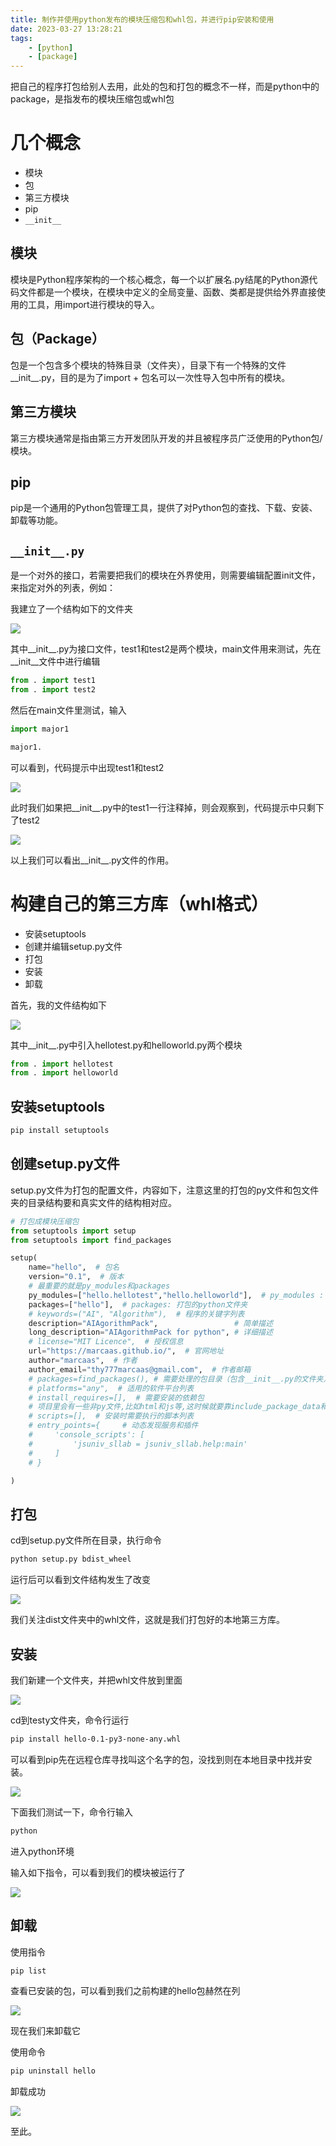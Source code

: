 ```yaml
---
title: 制作并使用python发布的模块压缩包和whl包，并进行pip安装和使用
date: 2023-03-27 13:28:21
tags:
    - [python]
    - [package]
---
```


把自己的程序打包给别人去用，此处的包和打包的概念不一样，而是python中的package，是指发布的模块压缩包或whl包

<!-- more -->

# 几个概念

* 模块
* 包
* 第三方模块
* pip
* ```__init__```

## 模块

模块是Python程序架构的一个核心概念，每一个以扩展名.py结尾的Python源代码文件都是一个模块，在模块中定义的全局变量、函数、类都是提供给外界直接使用的工具，用import进行模块的导入。

## 包（Package）

包是一个包含多个模块的特殊目录（文件夹），目录下有一个特殊的文件__init__.py，目的是为了import + 包名可以一次性导入包中所有的模块。

## 第三方模块

第三方模块通常是指由第三方开发团队开发的并且被程序员广泛使用的Python包/模块。

## pip

pip是一个通用的Python包管理工具，提供了对Python包的查找、下载、安装、卸载等功能。

## ```__init__.py```

是一个对外的接口，若需要把我们的模块在外界使用，则需要编辑配置init文件，来指定对外的列表，例如：

我建立了一个结构如下的文件夹

![](https://raw.githubusercontent.com/marcaas/hexoPicgo/master/20230327140115.png)

其中__init__.py为接口文件，test1和test2是两个模块，main文件用来测试，先在__init__文件中进行编辑

```py
from . import test1
from . import test2
```

然后在main文件里测试，输入

```py
import major1

major1.
```

可以看到，代码提示中出现test1和test2

![](https://raw.githubusercontent.com/marcaas/hexoPicgo/master/20230327140600.png)

此时我们如果把__init__.py中的test1一行注释掉，则会观察到，代码提示中只剩下了test2

![](https://raw.githubusercontent.com/marcaas/hexoPicgo/master/20230327140736.png)

以上我们可以看出__init__.py文件的作用。

# 构建自己的第三方库（whl格式）

* 安装setuptools
* 创建并编辑setup.py文件
* 打包
* 安装
* 卸载

首先，我的文件结构如下

![](https://raw.githubusercontent.com/marcaas/hexoPicgo/master/20230327161801.png)

其中__init__.py中引入hellotest.py和helloworld.py两个模块

```py
from . import hellotest
from . import helloworld
```

## 安装setuptools
```sh
pip install setuptools
```

## 创建setup.py文件

setup.py文件为打包的配置文件，内容如下，注意这里的打包的py文件和包文件夹的目录结构要和真实文件的结构相对应。

```py
# 打包成模块压缩包
from setuptools import setup
from setuptools import find_packages

setup(
    name="hello",  # 包名
    version="0.1",  # 版本
    # 最重要的就是py_modules和packages
    py_modules=["hello.hellotest","hello.helloworld"],  # py_modules : 打包的.py文件
    packages=["hello"],  # packages: 打包的python文件夹
    # keywords=("AI", "Algorithm"),  # 程序的关键字列表
    description="AIAgorithmPack",                 # 简单描述
    long_description="AIAgorithmPack for python", # 详细描述
    # license="MIT Licence",  # 授权信息
    url="https://marcaas.github.io/",  # 官网地址
    author="marcaas",  # 作者
    author_email="thy777marcaas@gmail.com",  # 作者邮箱
    # packages=find_packages(), # 需要处理的包目录（包含__init__.py的文件夹）
    # platforms="any",  # 适用的软件平台列表
    # install_requires=[],  # 需要安装的依赖包
    # 项目里会有一些非py文件,比如html和js等,这时候就要靠include_package_data和package_data来指定了。
    # scripts=[],  # 安装时需要执行的脚本列表
    # entry_points={     # 动态发现服务和插件
    #     'console_scripts': [
    #         'jsuniv_sllab = jsuniv_sllab.help:main'
    #     ]
    # }

)

```

## 打包

cd到setup.py文件所在目录，执行命令

```sh
python setup.py bdist_wheel
```

运行后可以看到文件结构发生了改变

![](https://raw.githubusercontent.com/marcaas/hexoPicgo/master/20230327162956.png)

我们关注dist文件夹中的whl文件，这就是我们打包好的本地第三方库。

## 安装

我们新建一个文件夹，并把whl文件放到里面

![](https://raw.githubusercontent.com/marcaas/hexoPicgo/master/20230327163408.png)

cd到testy文件夹，命令行运行

```sh
pip install hello-0.1-py3-none-any.whl
```

可以看到pip先在远程仓库寻找叫这个名字的包，没找到则在本地目录中找并安装。

![](https://raw.githubusercontent.com/marcaas/hexoPicgo/master/20230327163553.png)

下面我们测试一下，命令行输入

```sh
python
```

进入python环境

输入如下指令，可以看到我们的模块被运行了

![](https://raw.githubusercontent.com/marcaas/hexoPicgo/master/20230328085954.png)

## 卸载

使用指令

```sh
pip list
```

查看已安装的包，可以看到我们之前构建的hello包赫然在列

![](https://raw.githubusercontent.com/marcaas/hexoPicgo/master/20230328085324.png)

现在我们来卸载它

使用命令

```sh
pip uninstall hello
```

卸载成功

![](https://raw.githubusercontent.com/marcaas/hexoPicgo/master/20230328085549.png)

至此。
